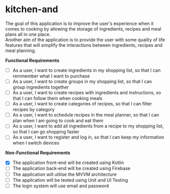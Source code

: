 # kitchen-and

The goal of this application is to improve the user's experience when it comes to cooking by allowing the storage of ingredients, recipes and meal plans all in one place. <br>
Another aim of the application is to provide the user with some quality of life features that will simplify the interactions between ingredients, recipes and meal planning.


<b>Functional Requirements</b>
- [ ] As a user, I want to create ingredients in my shopping list, so that I can remmember what I want to purchase
- [ ] As a user, I want to create groups in my shopping list, so that I can group ingredients together
- [ ] As a user, I want to create recipes with ingredients and instructions, so that I can follow them when cooking meals
- [ ] As a user, I want to create categories of recipes, so that I can filter recipes by category
- [ ] As a user, I want to schedule recipes in the meal planner, so that I can plan when I am going to cook and eat them
- [ ] As a user, I want to add all ingredients from a recipe to my shopping list, so that I can go shopping faster
- [ ] As a user, I want to register and log in, so that I can keep my information when I switch devices

<b>Non-Functional Requirements</b>
- [x] The application front-end will be created using Kotlin
- [ ] The application back-end will be created using Firebase
- [ ] The application will utilise the MVVM architecture
- [ ] The application will be tested using Unit and UI Testing
- [ ] The login system will use email and password
